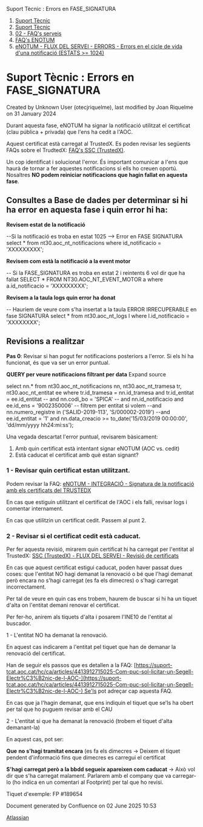 Suport Tècnic : Errors en FASE\_SIGNATURA  

1.  [Suport Tècnic](index.md)
2.  [Suport Tècnic](13893782.md)
3.  [02 - FAQ's serveis](26313393.md)
4.  [FAQ's ENOTUM](28705561.md)
5.  [eNOTUM - FLUX DEL SERVEI - ERRORS - Errors en el cicle de vida d'una notificació (ESTATS >= 1024)](36340658.md)

Suport Tècnic : Errors en FASE\_SIGNATURA
=========================================

Created by Unknown User (otecjriquelme), last modified by Joan Riquelme on 31 January 2024

Durant aquesta fase, eNOTUM ha signar la notificació utilitzat el certificat (clau pública + privada) que l'ens ha cedit a l'AOC.

Aquest certificat està carregat al TrustedX. Es poden revisar les següents FAQs sobre el TrudtedX: [FAQ's SSC (TrustedX)](28705605.md).

  

Un cop identificat i solucionat l'error. És important comunicar a l'ens que haurà de tornar a fer aquestes notificacions si ells ho creuen oportú. Nosaltres **NO podem reiniciar notificacions que hagin fallat en aquesta fase**.

Consultes a Base de dades per determinar si hi ha error en aquesta fase i quin error hi ha:
-------------------------------------------------------------------------------------------

  

**Revisem estat de la notificació**

\--Si la notificació es troba en estat 1025 --> Error en FASE SIGNATURA
select \*
from nt30.aoc\_nt\_notificacions
where id\_notificacio = 'XXXXXXXXX';

**Revisem com està la notificació a la event motor**

\-- Si la FASE\_SIGNATURA es troba en estat 2 i reintents 6 vol dir que ha fallat
SELECT \*
FROM NT30.AOC\_NT\_EVENT\_MOTOR a
where a.id\_notificacio = 'XXXXXXXXX';

**Revisem a la taula logs quin error ha donat**

\-- Hauríem de veure com s'ha insertat a la taula ERROR IRRECUPERABLE en fase SIGNATURA
select \*
from nt30.aoc\_nt\_logs l
where l.id\_notificacio = 'XXXXXXXX';

  
Revisions a realitzar
------------------------

**Pas 0**: Revisar si han pogut fer notificacions posteriors a l'error. Si els hi ha funcionat, és que va ser un error puntual.

**QUERY per veure notificacions filtrant per data** Expand source

select nn.\*
  from nt30.aoc\_nt\_notificacions nn,
       nt30.aoc\_nt\_tramesa       tr,
       nt30.aoc\_nt\_entitat       ee
 where tr.id\_tramesa = nn.id\_tramesa
   and tr.id\_entitat = ee.id\_entitat
  -- and nn.codi\_bo = 'SPICA'
   -- and nn.id\_notificacio
  and ee.id\_ens = '9002350006' -- filtrem per entitat si volem
   --and nn.numero\_registre in ('SALID-2019-113', 'S/000002-2019')
      --and ee.id\_entitat = '1'
   and nn.data\_creacio >=
       to\_date('15/03/2019 00:00:00', 'dd/mm/yyyy hh24:mi:ss');

  

Una vegada descartat l'error puntual, revisarem bàsicament:

1.  Amb quin certificat està intentant signar eNOTUM (AOC vs. cedit)
2.  Està caducat el certificat amb què estan signant?

### 1 - Revisar quin certificat estan utilitzant.

Podem revisar la FAQ: [eNOTUM - INTEGRACIÓ - Signatura de la notificació amb els certificats del TRUSTEDX](26313373.md)

En cas que estiguin utilitzant el certificat de l'AOC i els falli, revisar logs i comentar internament.

En cas que utilitzin un certificat cedit. Passem al punt 2.

### 2 - Revisar si el certificat cedit està caducat.

Per fer aquesta revisió, mirarem quin certificat hi ha carregat per l'entitat al TrustedX: [SSC (TrustedX) - FLUX DEL SERVEI - Revisió de certificats](26313660.md)

En cas que aquest certificat estigui caducat, poden haver passat dues coses: que l'entitat NO hagi demanat la renovació o bé que l'hagi demanat però encara no s'hagi carregat (es fa els dimecres) o s'hagi carregat incorrectament.

Per tal de veure en quin cas ens trobem, haurem de buscar si hi ha un tiquet d'alta on l'entitat demani renovar el certificat.

Per fer-ho, anirem als tiquets d'alta i posarem l'INE10 de l'entitat al buscador.

  

1 - L'entitat NO ha demanat la renovació.

En aquest cas indicarem a l'entitat pel tiquet que han de demanar la renovació del certificat.

Han de seguir els passos que es detallen a la FAQ: [https://suport-tcat.aoc.cat/hc/ca/articles/4413912715025-Com-puc-sol-licitar-un-Segell-Electr%C3%B2nic-de-l-AOC-](https://suport-tcat.aoc.cat/hc/ca/articles/4413912715025-Com-puc-sol-licitar-un-Segell-Electr%C3%B2nic-de-l-AOC-) Se'ls pot adreçar cap aquesta FAQ.

En cas que ja l'hagin demanat, que ens indiquin el tiquet que se'ls ha obert per tal que ho puguem revisar amb el CAU

  

2 - L'entitat si que ha demanat la renovació (trobem el tiquet d'alta demanant-la)

En aquest cas, pot ser:

**Que** **no s'hagi tramitat encara** (es fa els dimecres → Deixem el tiquet pendent d'informació fins que dimecres es carregui el certificat

**S'hagi carregat però a la bbdd segueix apareixen com caducat** → Això vol dir que s'ha carregat malament. Parlarem amb el company que va carregar-lo (ho indica en un comentari al Footprint) per tal que ho revisi.

Tiquet d'exemple: FP #189654

Document generated by Confluence on 02 June 2025 10:53

[Atlassian](http://www.atlassian.com/)